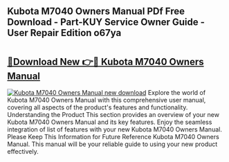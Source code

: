 ## Kubota M7040 Owners Manual PDf Free Download - Part-KUY Service Owner Guide - User Repair Edition o67ya

# <h2><a href="http://bc93184.oget.top/?id=Kubota+M7040+Owners+Manual">🔗Download New 👉🔴 Kubota M7040 Owners Manual</a></h2>

[![Kubota M7040 Owners Manual new download](https://i.imgur.com/5g1atiW.png)](http://bc93184.oget.top/?id=Kubota+M7040+Owners+Manual)
Explore the world of Kubota M7040 Owners Manual with this comprehensive user manual, covering all aspects of the product's features and functionality. Understanding the Product This section provides an overview of your new Kubota M7040 Owners Manual and its key features. Enjoy the seamless integration of list of features with your new Kubota M7040 Owners Manual. Please Keep This Information for Future Reference Kubota M7040 Owners Manual. This manual will be your reliable guide to using your new product effectively.
